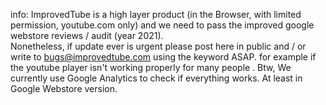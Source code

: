 info: ImprovedTube is a high layer product (in the Browser, with limited permission, youtube.com only) 
and we need to pass the improved google webstore reviews / audit (year 2021).  
Nonetheless, if update ever is urgent please post here in public and / or write to bugs@improvedtube.com using the keyword ASAP. 
for example if the youtube player isn't working properly for many people .
Btw, We currently use Google Analytics to check if everything works. At least in Google Webstore version. 


